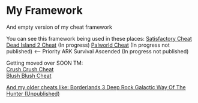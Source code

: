 # My Framework
 And empty version of my cheat framework

You can see this framework being used in these places:
[Satisfactory Cheat](https://github.com/Omega172/Satisfactory-Cheat)
[Dead Island 2 Cheat](https://github.com/Omega172/Dead-Island-2-Cheat) (In progress)
[Palworld Cheat](https://github.com/Omega172/Palworld-Cheat) (In progress not published) <-- Priority
ARK Survival Ascended (In progress not published)

Getting moved over SOON TM:<br>
<a href="https://github.com/Omega172/Crush-Crush-Cheat">Crush Crush Cheat<br>
<a href="https://github.com/Omega172/Blush-Blush-Cheat">Blush Blush Cheat<br>

And my older cheats like:
Borderlands 3
Deep Rock Galactic
Way Of The Hunter (Unpublished)
